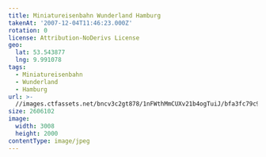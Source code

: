 ```yaml
---
title: Miniatureisenbahn Wunderland Hamburg
takenAt: '2007-12-04T11:46:23.000Z'
rotation: 0
license: Attribution-NoDerivs License
geo:
  lat: 53.543877
  lng: 9.991078
tags:
  - Miniatureisenbahn
  - Wunderland
  - Hamburg
url: >-
  //images.ctfassets.net/bncv3c2gt878/1nFWthMmCUXv21b4ogTuiJ/bfa3fc79c9c1b36e3f8620512260a34d/miniatureisenbahn-wunderland-hamburg_4559618769_o
size: 2606102
image:
  width: 3008
  height: 2000
contentType: image/jpeg
---
```


